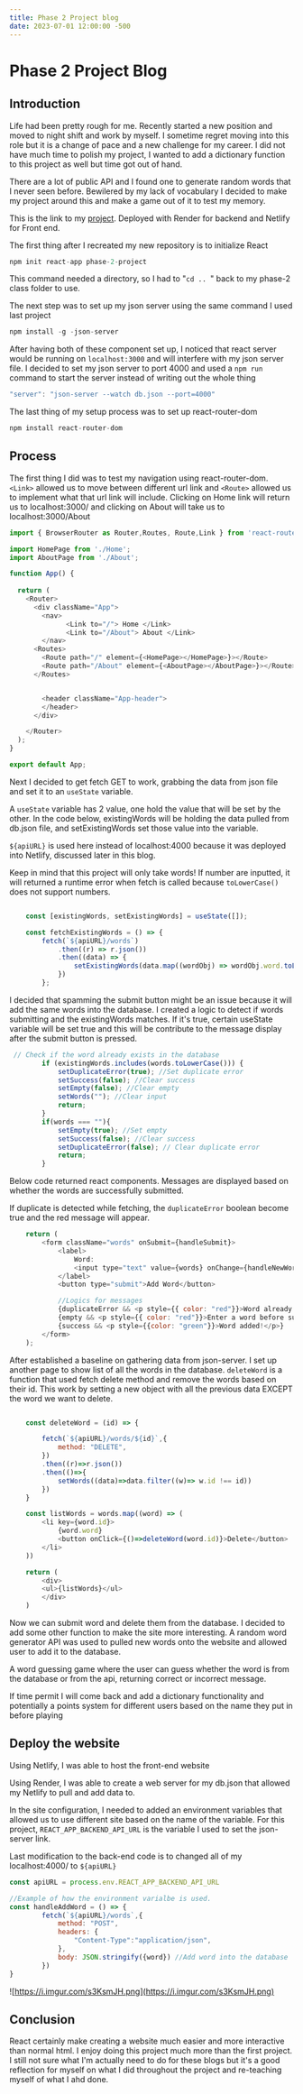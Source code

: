 ```yaml
---
title: Phase 2 Project blog
date: 2023-07-01 12:00:00 -500 
---
```


# Phase 2 Project Blog

## Introduction

Life had been pretty rough for me. Recently started a new position and moved to night shift and work by myself. I sometime regret moving into this role but it is a change of pace and a new challenge for my career. I did not have much time to polish my project, I wanted to add a dictionary function to this project as well but time got out of hand.

There are a lot of public API and I found one to generate random words that I never seen before. Bewilered by my lack of vocabulary I decided to make my project around this and make a game out of it to test my memory.

This is the link to my [project](https://yealt-flatiron-project2.netlify.app/). Deployed with Render for backend and Netlify for Front end.

The first thing after I recreated my new repository is to initialize React

```js
npm init react-app phase-2-project
```

This command needed a directory, so I had to "```cd .. ```" back to my phase-2 class folder to use. 

The next step was to set up my json server using the same command I used last project

```js
npm install -g -json-server
```

After having both of these component set up, I noticed that react server would be running on ```localhost:3000``` and will interfere with my json server file. I decided to set my json server to port 4000 and used a ```npm run``` command to start the server instead of writing out the whole thing

```js
"server": "json-server --watch db.json --port=4000"
```

The last thing of my setup process was to set up react-router-dom

```js
npm install react-router-dom
```


## Process

The first thing I did was to test my navigation using react-router-dom. ```<Link>``` allowed us to move between different url link and ```<Route>``` allowed us to implement what that url link will include. Clicking on Home link will return us to localhost:3000/ and clicking on About will take us to localhost:3000/About
```js
import { BrowserRouter as Router,Routes, Route,Link } from 'react-router-dom';

import HomePage from './Home';
import AboutPage from './About';

function App() {
  
  return (
    <Router>
      <div className="App">
        <nav>            
              <Link to="/"> Home </Link>
              <Link to="/About"> About </Link>         
        </nav>
      <Routes>
        <Route path="/" element={<HomePage></HomePage>}></Route>
        <Route path="/About" element={<AboutPage></AboutPage>}></Route>
      </Routes>


        <header className="App-header">
        </header>
      </div>

    </Router>
  );
}

export default App;
```

Next I decided to get fetch GET to work, grabbing the data from json file and set it to an ```useState``` variable.

A ```useState``` variable has 2 value, one hold the value that will be set by the other. In the code below, existingWords will be holding the data pulled from db.json file, and setExistingWords set those value into the variable.

```${apiURL}``` is used here instead of localhost:4000 because it was deployed into Netlify, discussed later in this blog.

Keep in mind that this project will only take words! If number are inputted, it will returned a runtime error when fetch is called because ```toLowerCase()``` does not support numbers.

```js

    const [existingWords, setExistingWords] = useState([]);

    const fetchExistingWords = () => {
        fetch(`${apiURL}/words`)
            .then((r) => r.json())
            .then((data) => {
                setExistingWords(data.map((wordObj) => wordObj.word.toLowerCase()));
            })
        };
```

I decided that spamming the submit button might be an issue because it will add the same words into the database. I created a logic to detect if words submitting and the existingWords matches. If it's true, certain useState variable will be set true and this will be contribute to the message display after the submit button is pressed.
```js
 // Check if the word already exists in the database
        if (existingWords.includes(words.toLowerCase())) {
            setDuplicateError(true); //Set duplicate error
            setSuccess(false); //Clear success
            setEmpty(false); //Clear empty
            setWords(""); //Clear input
            return;
        }
        if(words === ""){
            setEmpty(true); //Set empty
            setSuccess(false); //Clear success
            setDuplicateError(false); // Clear duplicate error
            return;
        }
```
Below code returned react components. Messages are displayed based on whether the words are successfully submitted.

If duplicate is detected while fetching, the ```duplicateError``` boolean become true and the red message will appear.
```js
    return (
        <form className="words" onSubmit={handleSubmit}>
            <label>
                Word:
                <input type="text" value={words} onChange={handleNewWord} />
            </label>
            <button type="submit">Add Word</button>

            //Logics for messages
            {duplicateError && <p style={{ color: "red"}}>Word already exists!</p>}
            {empty && <p style={{ color: "red"}}>Enter a word before submit!</p>}
            {success && <p style={{color: "green"}}>Word added!</p>}
        </form>
    );
```


After established a baseline on gathering data from json-server. I set up another page to show list of all the words in the database.
```deleteWord``` is a function that used fetch delete method and remove the words based on their id. This work by setting a new object with all the previous data EXCEPT the word we want to delete.

```js

    const deleteWord = (id) => {

        fetch(`${apiURL}/words/${id}`,{
            method: "DELETE",
        })
        .then((r)=>r.json())
        .then(()=>{
            setWords((data)=>data.filter((w)=> w.id !== id))
        })
    }

    const listWords = words.map((word) => (
        <li key={word.id}>
            {word.word}
            <button onClick={()=>deleteWord(word.id)}>Delete</button>
        </li>
    ))

    return (
        <div>
        <ul>{listWords}</ul>
        </div>
    )
```

Now we can submit word and delete them from the database. I decided to add some other function to make the site more interesting. A random word generator API was used to pulled new words onto the website and allowed user to add it to the database.

A word guessing game where the user can guess whether the word is from the database or from the api, returning correct or incorrect message.

If time permit I will come back and add a dictionary functionality and potentially a points system for different users based on the name they put in before playing

## Deploy the website
Using Netlify, I was able to host the front-end website

Using Render, I was able to create a web server for my db.json that allowed my Netlify to pull and add data to.

In the site configuration, I needed to added an environment variables that allowed us to use different site based on the name of the variable. For this project, ```REACT_APP_BACKEND_API_URL``` is the variable I used to set the json-server link.

Last modification to the back-end code is to changed all of my localhost:4000/ to ```${apiURL}```
```js
const apiURL = process.env.REACT_APP_BACKEND_API_URL

//Example of how the environment varialbe is used.
const handleAddWord = () => {
        fetch(`${apiURL}/words`,{
            method: "POST",
            headers: {
                "Content-Type":"application/json",
            },
            body: JSON.stringify({word}) //Add word into the database
        })
}
```



![https://i.imgur.com/s3KsmJH.png](https://i.imgur.com/s3KsmJH.png)


## Conclusion

React certainly make creating a website much easier and more interactive than normal html. I enjoy doing this project much more than the first project. I still not sure what I'm actually need to do for these blogs but it's a good reflection for myself on what I did throughout the project and re-teaching myself of what I ahd done.